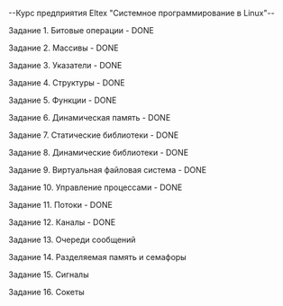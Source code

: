 --Курс предприятия Eltex "Системное программирование в Linux"--

Задание 1. Битовые операции - DONE

Задание 2. Массивы - DONE

Задание 3. Указатели - DONE

Задание 4. Структуры - DONE

Задание 5. Функции - DONE

Задание 6. Динамическая память - DONE

Задание 7. Статические библиотеки - DONE

Задание 8. Динамические библиотеки - DONE

Задание 9. Виртуальная файловая система - DONE

Задание 10. Управление процессами - DONE

Задание 11. Потоки - DONE

Задание 12. Каналы - DONE

Задание 13. Очереди сообщений 

Задание 14. Разделяемая память и семафоры

Задание 15. Сигналы

Задание 16. Сокеты